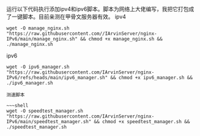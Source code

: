 运行以下代码执行添加ipv4和ipv6脚本。脚本为网络上大佬编写，我把它打包成了一键脚本。目前亲测在甲骨文服务器有效。
ipv4
~~~shell
wget -O manage_nginx.sh "https://raw.githubusercontent.com//IArvinServer/nginx-IPv6/main/manage_nginx.sh" && chmod +x manage_nginx.sh && ./manage_nginx.sh
~~~
ipv6
~~~shell
wget -O ipv6_manager.sh "https://raw.githubusercontent.com/IArvinServer/nginx-IPv6/refs/heads/main/ipv6_manager.sh" && chmod +x ipv6_manager.sh && ./ipv6_manager.sh

测速脚本

~~~shell
wget -O speedtest_manager.sh "https://raw.githubusercontent.com/IArvinServer/nginx-IPv6/main/speedtest_manager.sh" && chmod +x speedtest_manager.sh && ./speedtest_manager.sh
~~~
